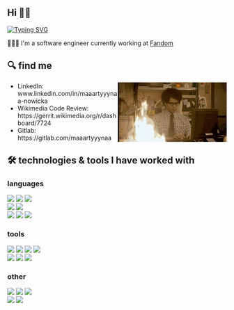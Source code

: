## Hi 👋🏻
[![Typing SVG](https://readme-typing-svg.herokuapp.com/?color=F3D3F3&lines=I'm+Martyna;I'm+software+engineer;Currently+working+at+Fandom)](https://git.io/typing-svg)
<!--
[![Typing SVG](https://readme-typing-svg.herokuapp.com/?color=9aedff&lines=I'm+Martyna;I'm+software+engineer;Currently+working+at+Fandom)](https://git.io/typing-svg)
source: https://github.com/DenverCoder1/readme-typing-svg
-->
<!--
![](https://github.com/maaartyyynaa/resources/blob/master/rsz_fandom_logo_2021_lockup_1.png)

<img align="center" src="https://github.com/maaartyyynaa/resources/blob/master/it-crowd.gif" width="200" />

<ul>
  <li> 👩🏻‍💻 I'm a software engineer currently working at <a href="https://www.fandom.com/">Fandom</a></li> 
  <li> 🔬 I graduated from <b>UAM Poznań</b> with a bachelor's degree in <b>bioinformatics</b> </li> 
</ul>
-->
👩🏻‍💻 I'm a software engineer currently working at <a href="https://www.fandom.com/">Fandom</a>
## 🔍 find me
<img align="right" src="https://github.com/maaartyyynaa/resources/blob/master/it-crowd.gif" width="250">
<ul>
  <li> LinkedIn: www.linkedin.com/in/maaartyyynaa-nowicka</li>
  <li> Wikimedia Code Review: https://gerrit.wikimedia.org/r/dashboard/7724</li>
  <li> Gitlab: https://gitlab.com/maaartyyynaa</li>
</ul>

## 🛠 technologies & tools I have worked with
### languages
![](https://img.shields.io/badge/-python-informational?style=flat&logo=python&logoColor=black&color=F3D3F3)
![](https://img.shields.io/badge/-django-informational?style=flat&logo=django&logoColor=black&color=F3D3F3)
![](https://img.shields.io/badge/-flask-informational?style=flat&logo=flask&logoColor=black&color=F3D3F3) \
![](https://img.shields.io/badge/PHP-informational?style=flat&logo=php&logoColor=black&color=F3D3F3)
![](https://img.shields.io/badge/mySQL-informational?style=flat&logo=mysql&logoColor=black&color=F3D3F3) \
![](https://img.shields.io/badge/JavaScript-informational?style=flat&logo=javascript&logoColor=black&color=F3D3F3)
![](https://img.shields.io/badge/html-informational?style=flat&logo=html&logoColor=black&color=F3D3F3)
![](https://img.shields.io/badge/css-informational?style=flat&logo=css&logoColor=black&color=F3D3F3)
### tools
![](https://img.shields.io/badge/MediaWiki-informational?style=flat&logo=&logoColor=black&color=F3D3F3)
![](https://img.shields.io/badge/docker-informational?style=flat&logo=docker&logoColor=black&color=F3D3F3)
![](https://img.shields.io/badge/k8s-informational?style=flat&logo=kubernetes&logoColor=black&color=F3D3F3)
![](https://img.shields.io/badge/jenkins-informational?style=flat&logo=jenkins&logoColor=black&color=F3D3F3) \
![](https://img.shields.io/badge/rabbitMQ-informational?style=flat&logo=rabbitmq&logoColor=black&color=F3D3F3)
![](https://img.shields.io/badge/kibana-informational?style=flat&logo=kibana&logoColor=black&color=F3D3F3)
![](https://img.shields.io/badge/swagger-informational?style=flat&logo=swagger&logoColor=black&color=F3D3F3)
### other
![](https://img.shields.io/badge/macOS-informational?style=flat&logo=gnubash&logoColor=black&color=F3D3F3)
![](https://img.shields.io/badge/linux-informational?style=flat&logo=linux&logoColor=black&color=F3D3F3)
![](https://img.shields.io/badge/bash-informational?style=flat&logo=javascript&logoColor=black&color=F3D3F3) \
![](https://img.shields.io/badge/jira-informational?style=flat&logo=jira&logoColor=black&color=F3D3F3)
![](https://img.shields.io/badge/confluence-informational?style=flat&logo=confluence&logoColor=black&color=F3D3F3)

<!--
## public repos stats
[![Maaartyyynaa's public repos stats](https://github-readme-stats.vercel.app/api?username=maaartyyynaa&count_private=true&show_icons=true&hide=stars,issues&show_icons=true&bg_color=30,e96443,904e95&title_color=fff&text_color=fff)](https://github.com/anuraghazra/github-readme-stats)
-->
